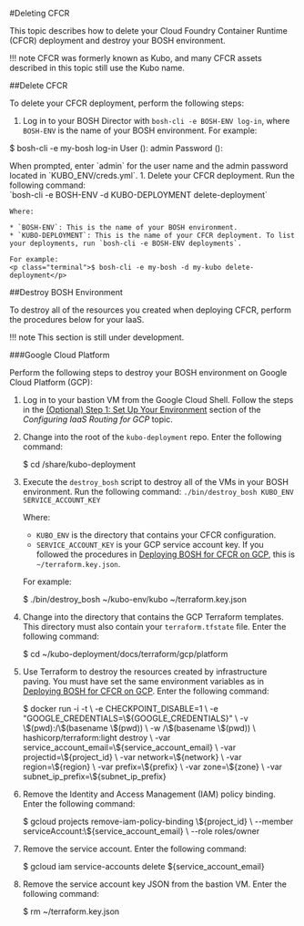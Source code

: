 #Deleting CFCR

This topic describes how to delete your Cloud Foundry Container Runtime (CFCR) deployment and destroy your BOSH environment.

!!! note
	CFCR was formerly known as Kubo, and many CFCR assets described in this topic still use the Kubo name.

##Delete CFCR

To delete your CFCR deployment, perform the following steps:

1. Log in to your BOSH Director with `bosh-cli -e BOSH-ENV log-in`, where `BOSH-ENV` is the name of your BOSH environment. For example:
<p class="terminal">$ bosh-cli -e my-bosh log-in
User (): admin
Password ():</p>
When prompted, enter `admin` for the user name and the admin password located in `KUBO_ENV/creds.yml`.
1. Delete your CFCR deployment. Run the following command:<br>
	`bosh-cli -e BOSH-ENV -d KUBO-DEPLOYMENT delete-deployment`

	Where:

	* `BOSH-ENV`: This is the name of your BOSH environment.
	* `KUBO-DEPLOYMENT`: This is the name of your CFCR deployment. To list your deployments, run `bosh-cli -e BOSH-ENV deployments`.

	For example:
	<p class="terminal">$ bosh-cli -e my-bosh -d my-kubo delete-deployment</p>

##Destroy BOSH Environment

To destroy all of the resources you created when deploying CFCR, perform the procedures below for your IaaS.

!!! note
	This section is still under development.

###Google Cloud Platform

Perform the following steps to destroy your BOSH environment on Google Cloud Platform (GCP):

1. Log in to your bastion VM from the Google Cloud Shell. Follow the steps in the [(Optional) Step 1: Set Up Your Environment](../installing/gcp/routing-gcp/#optional-step-1-set-up-your-environment) section of the <em>Configuring IaaS Routing for GCP</em> topic.
1. Change into the root of the `kubo-deployment` repo. Enter the following command:
	<p class="terminal">$ cd /share/kubo-deployment</p>
1. Execute the `destroy_bosh` script to destroy all of the VMs in your BOSH environment. Run the following command:
	`./bin/destroy_bosh KUBO_ENV SERVICE_ACCOUNT_KEY` 

	Where:

	* `KUBO_ENV` is the directory that contains your CFCR configuration. 
	* `SERVICE_ACCOUNT_KEY` is your GCP service account key. If you followed the procedures in [Deploying BOSH for CFCR on GCP](../installing/gcp/deploying-bosh-gcp/), this is `~/terraform.key.json`.

	For example:
	<p class="terminal">$ ./bin/destroy_bosh ~/kubo-env/kubo ~/terraform.key.json</p>

1. Change into the directory that contains the GCP Terraform templates. This directory must also contain your `terraform.tfstate` file. Enter the following command:
	<p class="terminal">$ cd ~/kubo-deployment/docs/terraform/gcp/platform</p>
1. Use Terraform to destroy the resources created by infrastructure paving. You must have set the same environment variables as in [Deploying BOSH for CFCR on GCP](../installing/gcp/deploying-bosh-gcp/). Enter the following command:
	<p class="terminal">$ docker run -i -t \
	    -e CHECKPOINT_DISABLE=1 \
	    -e "GOOGLE_CREDENTIALS=\${GOOGLE_CREDENTIALS}" \
	    -v \$(pwd):/\$(basename \$(pwd)) \
	    -w /\$(basename \$(pwd)) \
	    hashicorp/terraform:light destroy \
	    -var service_account_email=\${service_account_email} \
	    -var projectid=\${project_id} \
	    -var network=\${network} \
	    -var region=\${region} \
	    -var prefix=\${prefix} \
	    -var zone=\${zone} \
	    -var subnet_ip_prefix=\${subnet_ip_prefix}</p>

1. Remove the Identity and Access Management (IAM) policy binding. Enter the following command:
	<p class="terminal">$ gcloud projects remove-iam-policy-binding \${project_id} \
      --member serviceAccount:\${service_account_email} \
      --role roles/owner</p>

1. Remove the service account. Enter the following command:
   <p class="terminal">$ gcloud iam service-accounts delete ${service_account_email}</p>
   
1. Remove the service account key JSON from the bastion VM. Enter the following command:
	<p class="terminal">$ rm ~/terraform.key.json</p>
